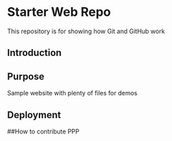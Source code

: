 # Starter Web Repo

This repository is for showing how Git and GitHub work

## Introduction

## Purpose

Sample website with plenty of files for demos

## Deployment

##How to contribute
PPP